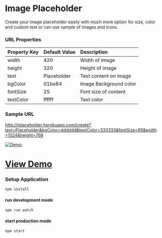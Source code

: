 # Image Placeholder
Create your image placeholder easily with much more option for size, color and custom text or can use sample of images and icons.


### URL Properties

| Property Key  | Default Value  | Description |
|:------------ |:------------|:------------|
| width      | 420 | Width of image |
| height      | 320 | Height of image |
| text      | Placeholder | Text content on image |
| bgColor      | 01be84 | Image Background color |
| fontSize      | 25 | Font size of content |
| textColor      | ffffff | Text color |

### Sample URL
http://tplaceholder.herokuapp.com/create?text=Placeholder&bgColor=dddddd&textColor=333333&fontSize=95&width=1024&height=768



[![Demo](https://www.tatwerat.com/downloads/image-placeholder-github-photo.jpg)](https://tplaceholder.herokuapp.com)

# [View Demo](https://tplaceholder.herokuapp.com)

### Setup Application
 ```ssh
 npm install
```

#### run development mode
 ```ssh
 npm run watch
```

#### start production mode
 ```ssh
 npm start
```
